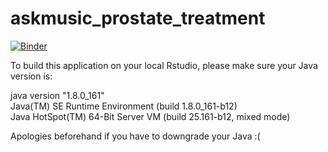 # askmusic_prostate_treatment
[![Binder](https://mybinder.org/badge_logo.svg)](https://mybinder.org/v2/gh/ML4LHS/askmusic_prostate_treatment/master?urlpath=shiny/index-folder/)

To build this application on your local Rstudio, please make sure your Java version is:

java version "1.8.0_161"<br/>
Java(TM) SE Runtime Environment (build 1.8.0_161-b12)<br/>
Java HotSpot(TM) 64-Bit Server VM (build 25.161-b12, mixed mode)<br/>

Apologies beforehand if you have to downgrade your Java :(
